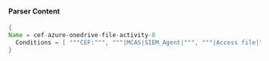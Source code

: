 #### Parser Content
```Java
{
Name = cef-azure-onedrive-file-activity-8
  Conditions = [ """CEF:""", """|MCAS|SIEM_Agent|""", """|Access file|""" ]
}
```